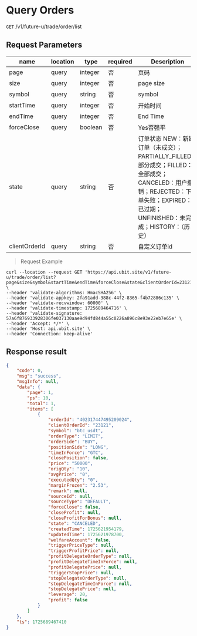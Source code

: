 # Query Orders

`GET` /v1/future-u/trade/order/list

## Request Parameters

| name          | location  | type    | required | Description                                                         |
| ------------- | ----- | ------- | ---- | ------------------------------------------------------------ |
| page          | query | integer | 否   | 页码                                                         |
| size          | query | integer | 否   | page size                                                       |
| symbol        | query | string  | 否   | symbol                                                       |
| startTime     | query | integer | 否   | 开始时间                                                     |
| endTime       | query | integer | 否   | End Time                                                     |
| forceClose    | query | boolean | 否   | Yes否强平                                                     |
| state         | query | string  | 否   | 订单状态 NEW：新建订单（未成交）；PARTIALLY_FILLED：部分成交；FILLED：全部成交；CANCELED：用户撤销；REJECTED：下单失败；EXPIRED：已过期；UNFINISHED：未完成；HISTORY：（历史） |
| clientOrderId | query | string  | 否   | 自定义订单id                                                 |

> Request Example

```shell
curl --location --request GET 'https://api.ubit.site/v1/future-u/trade/order/list?page&size&symbol&startTime&endTime&forceClose&state&clientOrderId=23121' \
--header 'validate-algorithms: HmacSHA256' \
--header 'validate-appkey: 2fa91add-388c-44f2-8365-f4b72886c135' \
--header 'validate-recvwindow: 60000' \
--header 'validate-timestamp: 1725689464716' \
--header 'validate-signature: 57a6f876933928306fe037130aae9d94fd844a55c0226a896c8e93e22eb7e65e' \
--header 'Accept: */*' \
--header 'Host: api.ubit.site' \
--header 'Connection: keep-alive'
```

## Response result

```json
{
    "code": 0,
    "msg": "success",
    "msgInfo": null,
    "data": {
        "page": 1,
        "ps": 10,
        "total": 1,
        "items": [
            {
                "orderId": "402317447495209024",
                "clientOrderId": "23121",
                "symbol": "btc_usdt",
                "orderType": "LIMIT",
                "orderSide": "BUY",
                "positionSide": "LONG",
                "timeInForce": "GTC",
                "closePosition": false,
                "price": "50000",
                "origQty": "10",
                "avgPrice": "0",
                "executedQty": "0",
                "marginFrozen": "2.53",
                "remark": null,
                "sourceId": null,
                "sourceType": "DEFAULT",
                "forceClose": false,
                "closeProfit": null,
                "closeProfitForBonus": null,
                "state": "CANCELED",
                "createdTime": 1725621954179,
                "updatedTime": 1725621978700,
                "welfareAccount": false,
                "triggerPriceType": null,
                "triggerProfitPrice": null,
                "profitDelegateOrderType": null,
                "profitDelegateTimeInForce": null,
                "profitDelegatePrice": null,
                "triggerStopPrice": null,
                "stopDelegateOrderType": null,
                "stopDelegateTimeInForce": null,
                "stopDelegatePrice": null,
                "leverage": 20,
                "profit": false
            }
        ]
    },
    "ts": 1725689467410
}
```

